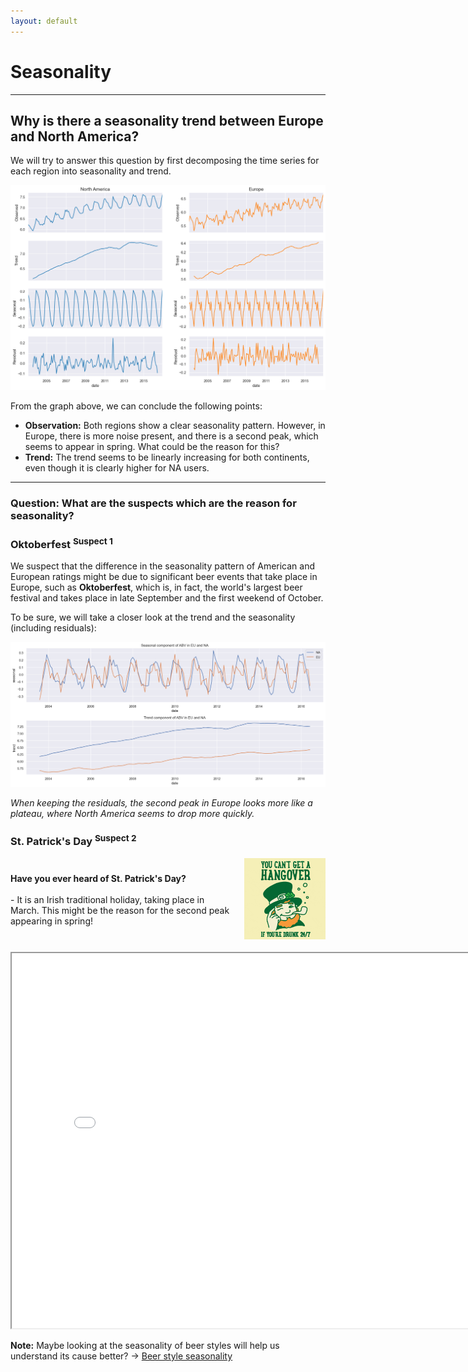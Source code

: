 ```yaml
---
layout: default
---
```


# Seasonality

---

## Why is there a seasonality trend between Europe and North America?

We will try to answer this question by first decomposing the time series for each region into seasonality and trend.

![Seasonality; NA vs EU](./plots/seasonality_na_vs_eu.png)

From the graph above, we can conclude the following points:

- **Observation:** Both regions show a clear seasonality pattern. However, in Europe, there is more noise present, and there is a second peak, which seems to appear in spring. What could be the reason for this?
- **Trend:** The trend seems to be linearly increasing for both continents, even though it is clearly higher for NA users.

---

### Question: What are the suspects which are the reason for seasonality?

### Oktoberfest <sup>Suspect 1</sup>

We suspect that the difference in the seasonality pattern of American and European ratings might be due to significant beer events that take place in Europe, such as **Oktoberfest**, which is, in fact, the world's largest beer festival and takes place in late September and the first weekend of October.

To be sure, we will take a closer look at the trend and the seasonality (including residuals):

![Seasonality](./plots/seasonality.png)

_When keeping the residuals, the second peak in Europe looks more like a plateau, where North America seems to drop more quickly._

### St. Patrick's Day <sup>Suspect 2</sup>

<div style="display: flex; align-items: center; margin-top: 15px;">
    <div style="flex: 1;">
        <b>Have you ever heard of St. Patrick's Day?</b>
        <br><br>
        - It is an Irish traditional holiday, taking place in March.
        This might be the reason for the second peak appearing in spring!
    </div>
    <div style="flex-shrink: 0; margin-left: 20px;">
        <img src="./gifs/stpatrick.gif" width="130" height="130" alt="St. Patrick">
    </div>
</div>

<br>

<iframe src="file:///C:/Users/Lione/Repositories/ada-2023-project-welovepandas/peak_saisonality.html" width="800" height="600"></iframe>

**Note:** Maybe looking at the seasonality of beer styles will help us understand its cause better? -> [Beer style seasonality](/ada-welovepandas-webpage/Beer%20style%20seasonality)
